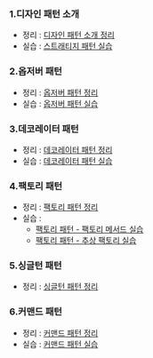 ### 1.디자인 패턴 소개

- 정리 : [디자인 패턴 소개 정리](https://github.com/Gooreum/DesignPattern/blob/main/StrategyPattern/README.md)
- 실습 : [스트래티지 패턴 실습](https://github.com/Gooreum/DesignPattern/blob/main/DesignPattern.playground/Pages/StrategyPattern.xcplaygroundpage/Contents.swift)

### 2.옵저버 패턴

- 정리 : [옵저버 패턴 정리](https://github.com/Gooreum/DesignPattern/blob/main/ObserverPattern/README.md)
- 실습 : [옵저버 패턴 실습](https://github.com/Gooreum/DesignPattern/blob/main/DesignPattern.playground/Pages/ObserverPattern.xcplaygroundpage/Contents.swift)

### 3.데코레이터 패턴

- 정리 : [데코레이터 패턴 정리](https://github.com/Gooreum/DesignPattern/blob/main/DecoratorPattern/README.md)
- 실습 : [데코레이터 패턴 실습](https://github.com/Gooreum/DesignPattern/blob/main/DesignPattern.playground/Pages/DecoratorPattern.xcplaygroundpage/Contents.swift)

### 4.팩토리 패턴

- 정리 : [팩토리 패턴 정리](https://github.com/Gooreum/DesignPattern/blob/main/FactoryPattern/README.md)
- 실습 :
    - [팩토리 패턴 - 팩토리 메서드 실습](https://github.com/Gooreum/DesignPattern/blob/main/DesignPattern.playground/Pages/FactoryPattern_FactoryMethod.xcplaygroundpage/Contents.swift)
    - [팩토리 패턴 - 추상 팩토리 실습](https://github.com/Gooreum/DesignPattern/tree/main/DesignPattern.playground/Pages/FactoryPattern_AbstractFactory.xcplaygroundpage)

### 5.싱글턴 패턴

- 정리 : [싱글턴 패턴 정리](https://github.com/Gooreum/DesignPattern/blob/main/SingletonPattern/README.md)

### 6.커맨드 패턴

- 정리 : [커맨드 패턴 정리](https://github.com/Gooreum/DesignPattern/blob/main/CommandPattern/README.md)
- 실습 : [커맨드 패턴 실습](https://github.com/Gooreum/DesignPattern/blob/main/DesignPattern.playground/Pages/CommandPattern.xcplaygroundpage/Contents.swift)
